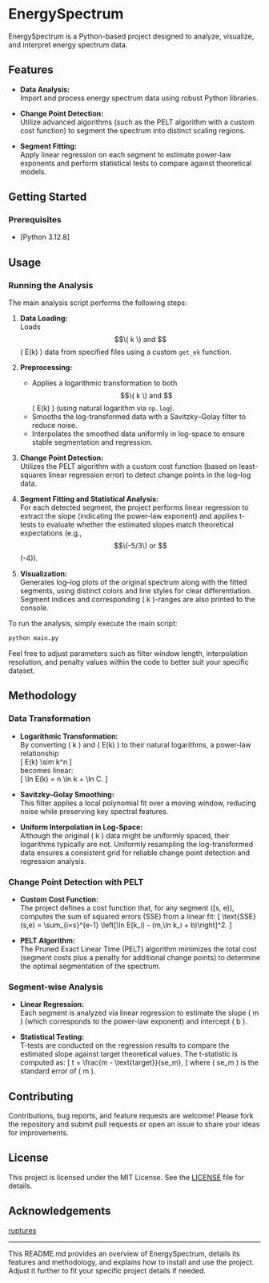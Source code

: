 # EnergySpectrum

EnergySpectrum is a Python-based project designed to analyze, visualize, and interpret energy spectrum data.

## Features

- **Data Analysis:**  
  Import and process energy spectrum data using robust Python libraries.
  
- **Change Point Detection:**  
  Utilize advanced algorithms (such as the PELT algorithm with a custom cost function) to segment the spectrum into distinct scaling regions.
  
- **Segment Fitting:**  
  Apply linear regression on each segment to estimate power-law exponents and perform statistical tests to compare against theoretical models.


## Getting Started

### Prerequisites

- [Python 3.12.8]


## Usage

### Running the Analysis

The main analysis script performs the following steps:

1. **Data Loading:**  
   Loads $$\( k \) and $$\( E(k) \) data from specified files using a custom `get_ek` function.

2. **Preprocessing:**  
   - Applies a logarithmic transformation to both $$\( k \) and $$\( E(k) \) (using natural logarithm via `np.log`).
   - Smooths the log-transformed data with a Savitzky–Golay filter to reduce noise.
   - Interpolates the smoothed data uniformly in log-space to ensure stable segmentation and regression.

3. **Change Point Detection:**  
   Utilizes the PELT algorithm with a custom cost function (based on least-squares linear regression error) to detect change points in the log–log data.

4. **Segment Fitting and Statistical Analysis:**  
   For each detected segment, the project performs linear regression to extract the slope (indicating the power-law exponent) and applies t-tests to evaluate whether the estimated slopes match theoretical expectations (e.g., $$\(-5/3\) or $$\(-4\)).

5. **Visualization:**  
   Generates log–log plots of the original spectrum along with the fitted segments, using distinct colors and line styles for clear differentiation. Segment indices and corresponding \( k \)-ranges are also printed to the console.

To run the analysis, simply execute the main script:

```bash
python main.py
```

Feel free to adjust parameters such as filter window length, interpolation resolution, and penalty values within the code to better suit your specific dataset.

## Methodology

### Data Transformation

- **Logarithmic Transformation:**  
  By converting \( k \) and \( E(k) \) to their natural logarithms, a power-law relationship  
  \[
  E(k) \sim k^n
  \]  
  becomes linear:  
  \[
  \ln E(k) = n \ln k + \ln C.
  \]
  
- **Savitzky–Golay Smoothing:**  
  This filter applies a local polynomial fit over a moving window, reducing noise while preserving key spectral features.

- **Uniform Interpolation in Log-Space:**  
  Although the original \( k \) data might be uniformly spaced, their logarithms typically are not. Uniformly resampling the log-transformed data ensures a consistent grid for reliable change point detection and regression analysis.

### Change Point Detection with PELT

- **Custom Cost Function:**  
  The project defines a cost function that, for any segment \([s, e)\), computes the sum of squared errors (SSE) from a linear fit:
  \[
  \text{SSE}(s,e) = \sum_{i=s}^{e-1} \left[\ln E(k_i) - (m\,\ln k_i + b)\right]^2.
  \]
  
- **PELT Algorithm:**  
  The Pruned Exact Linear Time (PELT) algorithm minimizes the total cost (segment costs plus a penalty for additional change points) to determine the optimal segmentation of the spectrum.

### Segment-wise Analysis

- **Linear Regression:**  
  Each segment is analyzed via linear regression to estimate the slope \( m \) (which corresponds to the power-law exponent) and intercept \( b \).

- **Statistical Testing:**  
  T-tests are conducted on the regression results to compare the estimated slope against target theoretical values. The t-statistic is computed as:
  \[
  t = \frac{m - \text{target}}{se_m},
  \]
  where \( se_m \) is the standard error of \( m \).

## Contributing

Contributions, bug reports, and feature requests are welcome! Please fork the repository and submit pull requests or open an issue to share your ideas for improvements.

## License

This project is licensed under the MIT License. See the [LICENSE](LICENSE) file for details.

## Acknowledgements

[ruptures](https://centre-borelli.github.io/ruptures/)

---

This README.md provides an overview of EnergySpectrum, details its features and methodology, and explains how to install and use the project. Adjust it further to fit your specific project details if needed.
